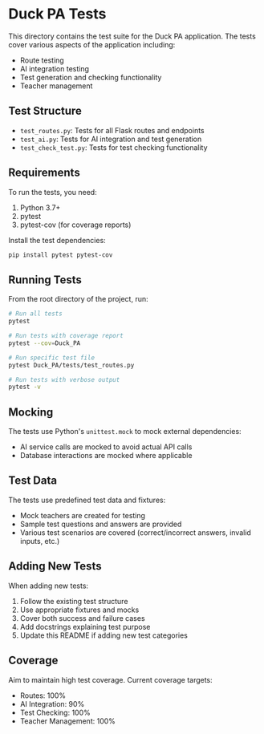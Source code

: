 # Duck PA Tests

This directory contains the test suite for the Duck PA application. The tests cover various aspects of the application including:

- Route testing
- AI integration testing
- Test generation and checking functionality
- Teacher management

## Test Structure

- `test_routes.py`: Tests for all Flask routes and endpoints
- `test_ai.py`: Tests for AI integration and test generation
- `test_check_test.py`: Tests for test checking functionality

## Requirements

To run the tests, you need:

1. Python 3.7+
2. pytest
3. pytest-cov (for coverage reports)

Install the test dependencies:

```bash
pip install pytest pytest-cov
```

## Running Tests

From the root directory of the project, run:

```bash
# Run all tests
pytest

# Run tests with coverage report
pytest --cov=Duck_PA

# Run specific test file
pytest Duck_PA/tests/test_routes.py

# Run tests with verbose output
pytest -v
```

## Mocking

The tests use Python's `unittest.mock` to mock external dependencies:

- AI service calls are mocked to avoid actual API calls
- Database interactions are mocked where applicable

## Test Data

The tests use predefined test data and fixtures:

- Mock teachers are created for testing
- Sample test questions and answers are provided
- Various test scenarios are covered (correct/incorrect answers, invalid inputs, etc.)

## Adding New Tests

When adding new tests:

1. Follow the existing test structure
2. Use appropriate fixtures and mocks
3. Cover both success and failure cases
4. Add docstrings explaining test purpose
5. Update this README if adding new test categories

## Coverage

Aim to maintain high test coverage. Current coverage targets:

- Routes: 100%
- AI Integration: 90%
- Test Checking: 100%
- Teacher Management: 100% 